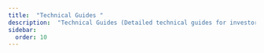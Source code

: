 ```yaml
---
title:  "Technical Guides "
description:  "Technical Guides (Detailed technical guides for investors)"
sidebar:
  order: 10
---
```

